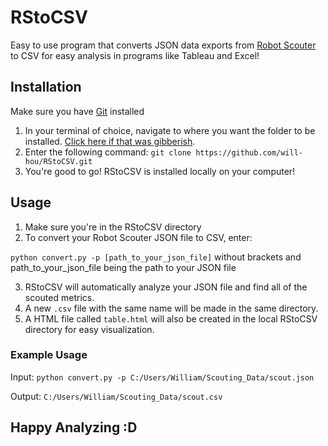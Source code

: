 # RStoCSV

Easy to use program that converts JSON data exports from [Robot Scouter](https://github.com/SUPERCILEX/Robot-Scouter) to CSV for easy analysis in programs like Tableau and Excel!


## Installation
Make sure you have [Git](https://git-scm.com/) installed

1. In your terminal of choice, navigate to where you want the folder to be installed. [Click here if that was gibberish](https://www.davidbaumgold.com/tutorials/command-line/).
2. Enter the following command:
`git clone https://github.com/will-hou/RStoCSV.git`
3. You're good to go! RStoCSV is installed locally on your computer!


## Usage
1. Make sure you're in the RStoCSV directory
2. To convert your Robot Scouter JSON file to CSV, enter:

`python convert.py -p [path_to_your_json_file]` without brackets and path_to_your_json_file being the path to your JSON file
 
 3. RStoCSV will automatically analyze your JSON file and find all of the scouted metrics.
 4. A new `.csv` file with the same name will be made in the same directory.
 5. A HTML file called `table.html` will also be created in the local RStoCSV directory for easy visualization.
 
### Example Usage
  Input:
  `python convert.py -p C:/Users/William/Scouting_Data/scout.json`
  
  Output:
  `C:/Users/William/Scouting_Data/scout.csv`
  
 
 
 
 
 
 
 
  
 ## Happy Analyzing :D
